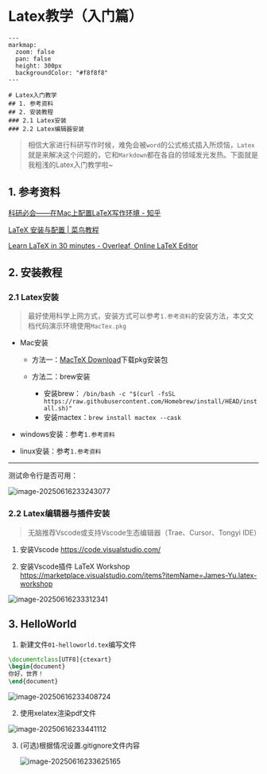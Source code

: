 # Latex教学（入门篇）

```markmap
---
markmap:
  zoom: false
  pan: false
  height: 300px
  backgroundColor: "#f8f8f8"
---

# Latex入门教学
## 1. 参考资料
## 2. 安装教程
### 2.1 Latex安装
### 2.2 Latex编辑器安装
```



> 相信大家进行科研写作时候，难免会被`word`的公式格式插入所烦恼，`Latex`就是来解决这个问题的，它和`Markdown`都在各自的领域发光发热。下面就是我粗浅的Latex入门教学啦~

## 1. 参考资料

[ 科研必会——在Mac上配置LaTeX写作环境 - 知乎](https://zhuanlan.zhihu.com/p/560361957)

[LaTeX 安装与配置 | 菜鸟教程](https://www.runoob.com/latex/latex-install.html)

[Learn LaTeX in 30 minutes - Overleaf, Online LaTeX Editor](https://www.overleaf.com/learn/latex/Learn_LaTeX_in_30_minutes#What_is_LaTeX?)

## 2. 安装教程

### 2.1 Latex安装



> 最好使用科学上网方式，安装方式可以参考`1.参考资料`的安装方法，本文文档代码演示环境使用`MacTex.pkg`

- Mac安装

  - 方法一：[MacTeX Download](https://link.zhihu.com/?target=https%3A//www.tug.org/mactex/)下载pkg安装包

  - 方法二：brew安装
    - 安装brew： `/bin/bash -c "$(curl -fsSL https://raw.githubusercontent.com/Homebrew/install/HEAD/install.sh)"`
    - 安装mactex：`brew install mactex --cask`

- windows安装：参考`1.参考资料`
- linux安装：参考`1.参考资料`

----

测试命令行是否可用：

![image-20250616233243077](/Users/dongbinyu/learningNotes/微信文章/images/Latex入门教学/image-20250616233243077.png)



### 2.2 Latex编辑器与插件安装

> 无脑推荐Vscode或支持Vscode生态编辑器（Trae、Cursor、Tongyi IDE）

1. 安装Vscode https://code.visualstudio.com/

2. 安装Vscode插件 LaTeX Workshop https://marketplace.visualstudio.com/items?itemName=James-Yu.latex-workshop

![image-20250616233312341](/Users/dongbinyu/learningNotes/微信文章/images/Latex入门教学/image-20250616233312341.png)

## 3. HelloWorld

1. 新建文件`01-helloworld.tex`编写文件

```tex
\documentclass[UTF8]{ctexart}
\begin{document}
你好，世界！
\end{document}
```



![image-20250616233408724](/Users/dongbinyu/learningNotes/微信文章/images/Latex入门教学/image-20250616233408724.png)

2. 使用xelatex渲染pdf文件

![image-20250616233441112](/Users/dongbinyu/learningNotes/微信文章/images/Latex入门教学/image-20250616233441112.png)

3. (可选)根据情况设置.gitignore文件内容

   ![image-20250616233625165](/Users/dongbinyu/learningNotes/微信文章/images/Latex入门教学/image-20250616233625165.png)
